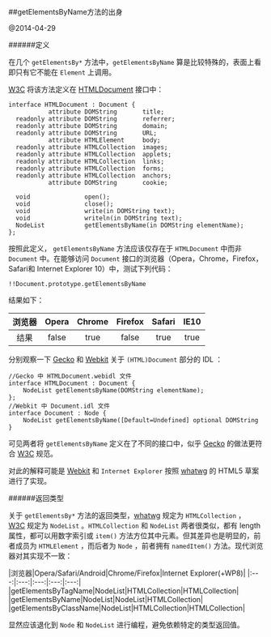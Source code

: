 ##getElementsByName方法的出身

@2014-04-29


######定义

在几个 `getElementsBy*` 方法中，`getElementsByName` 算是比较特殊的，表面上看即只有它不能在 `Element` 上调用。

[W3C](http://www.w3.org/) 将该方法定义在 [HTMLDocument](http://www.w3.org/TR/2003/REC-DOM-Level-2-HTML-20030109/html.html#ID-26809268) 接口中：

    interface HTMLDocument : Document {
               attribute DOMString       title;
      readonly attribute DOMString       referrer;
      readonly attribute DOMString       domain;
      readonly attribute DOMString       URL;
               attribute HTMLElement     body;
      readonly attribute HTMLCollection  images;
      readonly attribute HTMLCollection  applets;
      readonly attribute HTMLCollection  links;
      readonly attribute HTMLCollection  forms;
      readonly attribute HTMLCollection  anchors;
               attribute DOMString       cookie;
        
      void               open();
      void               close();
      void               write(in DOMString text);
      void               writeln(in DOMString text);
      NodeList           getElementsByName(in DOMString elementName);
    };


按照此定义， `getElementsByName` 方法应该仅存在于 `HTMLDocument` 中而非 `Document` 中。在能够访问 `Document` 接口的浏览器（Opera，Chrome，Firefox，Safari和 Internet Explorer 10）中，测试下列代码：

    !!Document.prototype.getElementsByName

结果如下：

|浏览器|Opera|Chrome|Firefox|Safari|IE10|
|:---:|:---:|:---:|:---:|:---:|:---:|
|结果|false|true|false|true|true|

分别观察一下 [Gecko](https://developer.mozilla.org/en-US/docs/Mozilla/Gecko) 和 [Webkit](http://www.webkit.org) 关于 `(HTML)Document` 部分的 IDL ：
    
    //Gecko 中 HTMLDocument.webidl 文件
    interface HTMLDocument : Document {
        NodeList getElementsByName(DOMString elementName);
    };
    //Webkit 中 Document.idl 文件
    interface Document : Node {
        NodeList getElementsByName([Default=Undefined] optional DOMString 
    }

可见两者将 `getElementsByName` 定义在了不同的接口中，似乎 [Gecko](https://developer.mozilla.org/en-US/docs/Mozilla/Gecko) 的做法更符合 [W3C](http://www.w3.org/) 规范。

对此的解释可能是 [Webkit](http://www.webkit.org) 和 `Internet Explorer` 按照 [whatwg](http://www.whatwg.org/specs/web-apps/current-work/multipage/dom.html#document) 的 HTML5 草案进行了实现。

######返回类型

关于 `getElementsBy*` 方法的返回类型，[whatwg](http://dom.spec.whatwg.org/#document) 规定为 `HTMLCollection` ， [W3C](http://www.w3.org/TR/2004/REC-DOM-Level-3-Core-20040407/core.html#i-Document) 规定为 `NodeList` 。`HTMLCollection` 和 `NodeList` 两者很类似，都有 length 属性，都可以用数字索引或 `item()` 方法方位其中元素。但其差异也是明显的，前者成员为 `HTMLElement` ，而后者为 `Node` ，前者拥有 `namedItem()` 方法。现代浏览器对其实现不一致：

|浏览器|Opera/Safari/Android|Chrome/Firefox|Internet Explorer(+WP8)|
|:---:|:---:|:---:|:---:|:---:|
|getElementsByTagName|NodeList|HTMLCollection|HTMLCollection|
|getElementsByName|NodeList|NodeList|HTMLCollection|
|getElementsByClassName|NodeList|HTMLCollection|HTMLCollection|

显然应该退化到 `Node` 和 `NodeList` 进行编程，避免依赖特定的类型返回值。

